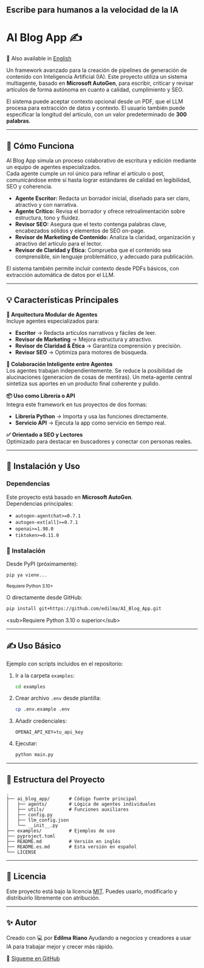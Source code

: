 


## **Escribe para humanos a la velocidad de la IA**

# AI Blog App ✍️

📖 Also available in [English](README.md)

Un framework avanzado para la creación de pipelines de generación de contenido con Inteligencia Artificial (IA). Este proyecto utiliza un sistema multiagente, basado en **Microsoft AutoGen**, para escribir, criticar y revisar artículos de forma autónoma en cuanto a calidad, cumplimiento y SEO. 

El sistema puede aceptar contexto opcional desde un PDF, que el LLM procesa para extracción de datos y contexto.  El usuario también puede especificar la longitud del artículo, con un valor predeterminado de **300 palabras**.

---

## 🧠 Cómo Funciona

AI Blog App simula un proceso colaborativo de escritura y edición mediante un equipo de agentes especializados.  
Cada agente cumple un rol único para refinar el artículo o post, comunicándose entre sí hasta lograr estándares de calidad en legibilidad, SEO y coherencia.

- **Agente Escritor:** Redacta un borrador inicial, diseñado para ser claro, atractivo y con narrativa.
- **Agente Crítico:** Revisa el borrador y ofrece retroalimentación sobre estructura, tono y fluidez.
- **Revisor SEO:** Asegura que el texto contenga palabras clave, encabezados sólidos y elementos de SEO on-page.
- **Revisor de Marketing de Contenido:** Analiza la claridad, organización y atractivo del artículo para el lector.
- **Revisor de Claridad y Ética:** Comprueba que el contenido sea comprensible, sin lenguaje problemático, y adecuado para publicación.

El sistema también permite incluir contexto desde PDFs básicos, con extracción automática de datos por el LLM.

---

## 💡 Características Principales

**🧩 Arquitectura Modular de Agentes**  
Incluye agentes especializados para:
- **Escritor** → Redacta artículos narrativos y fáciles de leer.
- **Revisor de Marketing** → Mejora estructura y atractivo.
- **Revisor de Claridad & Ética** → Garantiza comprensión y precisión.
- **Revisor SEO** → Optimiza para motores de búsqueda.

**💬 Colaboración Inteligente entre Agentes**  
Los agentes trabajan independientemente.  Se reduce la posibilidad de alucinaciones (generacion de cosas de mentiras).
Un meta-agente central sintetiza sus aportes en un producto final coherente y pulido.

**📦 Uso como Librería o API**  
Integra este framework en tus proyectos de dos formas:
- **Librería Python** → Importa y usa las funciones directamente.
- **Servicio API** → Ejecuta la app como servicio en tiempo real.

**✅ Orientado a SEO y Lectores**  
Optimizado para destacar en buscadores y conectar con personas reales.

---

## 🔧 Instalación y Uso

### Dependencias

Este proyecto está basado en **Microsoft AutoGen**.  
Dependencias principales:

- `autogen-agentchat>=0.7.1`
- `autogen-ext[all]>=0.7.1`
- `openai>=1.98.0`
- `tiktoken>=0.11.0`

### 🚀 Instalación

Desde PyPI (próximamente):

```bash
pip ya viene...
````
<sub>Requiere Python 3.10+</sub>

O directamente desde GitHub:

```bash
pip install git+https://github.com/edilma/AI_Blog_App.git
```

\<sub>Requiere Python 3.10 o superior\</sub>

---

## ✍️ Uso Básico

Ejemplo con scripts incluidos en el repositorio:

1. Ir a la carpeta `examples`:

   ```bash
   cd examples
   ```

2. Crear archivo `.env` desde plantilla:

   ```bash
   cp .env.example .env
   ```

3. Añadir credenciales:

   ```
   OPENAI_API_KEY=tu_api_key
   ```

4. Ejecutar:

   ```bash
   python main.py
   ```

---

## 📁 Estructura del Proyecto

```
.
├── ai_blog_app/       # Código fuente principal
│   ├── agents/        # Lógica de agentes individuales
│   ├── utils/         # Funciones auxiliares
│   ├── config.py
│   ├── llm_config.json
│   └── __init__.py
├── examples/          # Ejemplos de uso
├── pyproject.toml
├── README.md          # Versión en inglés
├── README.es.md       # Esta versión en español
└── LICENSE
```

---

## 📜 Licencia

Este proyecto está bajo la licencia [MIT](LICENSE).
Puedes usarlo, modificarlo y distribuirlo libremente con atribución.

---

## ✨ Autor

Creado con 💻 por **Edilma Riano**
Ayudando a negocios y creadores a usar IA para trabajar mejor y crecer más rápido.

🐙 [Sígueme en GitHub](https://github.com/edilma)


